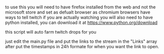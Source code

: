 to use this you will need to have firefox installed from the web and not the microsoft store and set as defualt browser as chromium browsers have ways to tell twitch if you are actually watching
you will also need to have python installed, you can download it at https://www.python.org/download

this script will auto farm twitch drops for you

just edit the main.py file and put the links to the stream in the "Links" array
after put the timestamps in 24h formate for when you want the link to open.
